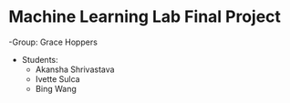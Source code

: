 # Machine Learning Lab Final Project

-Group: Grace Hoppers
- Students: 
  - Akansha Shrivastava
  - Ivette Sulca
  - Bing Wang
